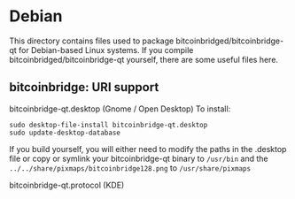 
Debian
====================
This directory contains files used to package bitcoinbridged/bitcoinbridge-qt
for Debian-based Linux systems. If you compile bitcoinbridged/bitcoinbridge-qt yourself, there are some useful files here.

## bitcoinbridge: URI support ##


bitcoinbridge-qt.desktop  (Gnome / Open Desktop)
To install:

	sudo desktop-file-install bitcoinbridge-qt.desktop
	sudo update-desktop-database

If you build yourself, you will either need to modify the paths in
the .desktop file or copy or symlink your bitcoinbridge-qt binary to `/usr/bin`
and the `../../share/pixmaps/bitcoinbridge128.png` to `/usr/share/pixmaps`

bitcoinbridge-qt.protocol (KDE)

